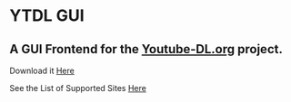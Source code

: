 # YTDL GUI
## A GUI Frontend for the [Youtube-DL.org](https://youtube-dl.org) project.

Download it [Here](https://github.com/cainy-a/Ytdl-Gui/releases)

See the List of Supported Sites [Here](http://ytdl-org.github.io/youtube-dl/supportedsites.html)
